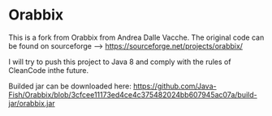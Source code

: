 # Orabbix
This is a fork from Orabbix from Andrea Dalle Vacche. The original code can be found on sourceforge --> https://sourceforge.net/projects/orabbix/

I will try to push this project to Java 8 and comply with the rules of CleanCode inthe future.

Builded jar can be downloaded here: https://github.com/Java-Fish/Orabbix/blob/3cfcee11173ed4ce4c375482024bb607945ac07a/build-jar/orabbix.jar
